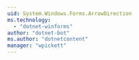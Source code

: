 ```yaml
---
uid: System.Windows.Forms.ArrowDirection
ms.technology: 
  - "dotnet-winforms"
author: "dotnet-bot"
ms.author: "dotnetcontent"
manager: "wpickett"
---
```

